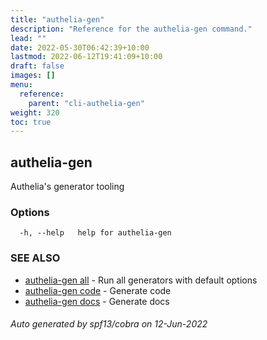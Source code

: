 ```yaml
---
title: "authelia-gen"
description: "Reference for the authelia-gen command."
lead: ""
date: 2022-05-30T06:42:39+10:00
lastmod: 2022-06-12T19:41:09+10:00
draft: false
images: []
menu:
  reference:
    parent: "cli-authelia-gen"
weight: 320
toc: true
---
```


## authelia-gen

Authelia's generator tooling

### Options

```
  -h, --help   help for authelia-gen
```

### SEE ALSO

* [authelia-gen all](authelia-gen_all.md)	 - Run all generators with default options
* [authelia-gen code](authelia-gen_code.md)	 - Generate code
* [authelia-gen docs](authelia-gen_docs.md)	 - Generate docs

###### Auto generated by spf13/cobra on 12-Jun-2022

